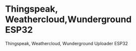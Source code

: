 # Thingspeak, Weathercloud,Wunderground ESP32
Thingspeak, Weathercloud, Wunderground Uploader ESP32
